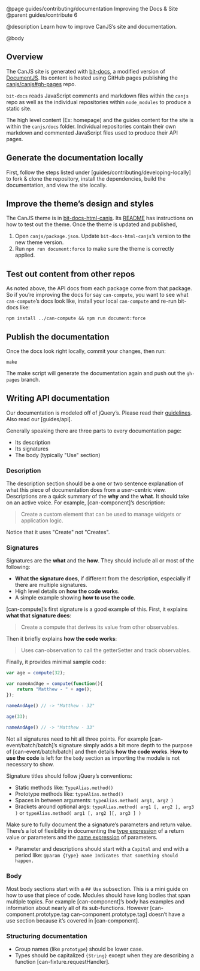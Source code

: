 @page guides/contributing/documentation Improving the Docs & Site
@parent guides/contribute 6

@description Learn how to improve CanJS’s site and documentation.

@body

## Overview

The CanJS site is generated with [bit-docs](https://github.com/bit-docs/bit-docs),
a modified version of [DocumentJS](https://documentjs.com).  Its
content is hosted using GitHub pages publishing the [canjs/canjs#gh-pages](https://github.com/canjs/canjs/tree/gh-pages) repo.

`bit-docs` reads JavaScript comments and markdown files within the `canjs` repo as well as
the individual repositories within `node_modules` to produce a static site.

The high level content (Ex: homepage) and the guides content for the site is within the
`canjs/docs` folder.  Individual repositories contain their own markdown and commented
JavaScript files used to produce their API pages.

## Generate the documentation locally

First, follow the steps listed under [guides/contributing/developing-locally] to
fork & clone the repository, install the dependencies, build the documentation,
and view the site locally.

## Improve the theme’s design and styles

The CanJS theme is in
[bit-docs-html-canjs](https://github.com/canjs/bit-docs-html-canjs). Its
[README](https://github.com/canjs/bit-docs-html-canjs/blob/master/readme.md)
has instructions on how to test out the theme.  Once the theme is updated and published,

1. Open `canjs/package.json`. Update `bit-docs-html-canjs`’s version to the new theme version.
2. Run `npm run document:force` to make sure the theme is correctly applied.

## Test out content from other repos

As noted above, the API docs from each package come from that package.  So if you’re
improving the docs for say `can-compute`, you want to see what `can-compute`’s docs look like,
install your local `can-compute` and re-run bit-docs like:

```shell
npm install ../can-compute && npm run document:force
```


## Publish the documentation

Once the docs look right locally, commit your changes, then run:

```shell
make
```

The make script will generate the documentation again and push out the `gh-pages` branch.


## Writing API documentation

Our documentation is modeled off of jQuery’s.  Please read
their [guidelines](https://github.com/jquery/api.jquery.com/blob/master/README.md). Also read our
[guides/api].

Generally speaking there are three parts to every documentation page:

 - Its description
 - Its signatures
 - The body (typically "Use" section)

### Description

The description section should be a one or two sentence explanation of what this
piece of documentation does from a _user_-centric view.  Descriptions are a quick summary
of the __why__ and the __what__. It should take on an
active voice.  For example, [can-component]’s description:

> Create a custom element that can be used to manage widgets or application logic.

Notice that it uses "Create" not "Creates".

### Signatures

Signatures are the __what__ and the __how__.  They should include all or most of the following:

 - __What the signature does__, if different from the description, especially if there are
   multiple signatures.
 - High level details on __how the code works__.
 - A simple example showing __how to use the code__.

[can-compute]’s first signature is a good example of this. First, it explains
__what that signature does__:

> Create a compute that derives its value from other observables.

Then it briefly explains __how the code works__:

> Uses can-observation to call the getterSetter and track observables.

Finally, it provides minimal sample code:

```js
var age = compute(32);

var nameAndAge = compute(function(){
    return "Matthew - " + age();
});

nameAndAge() // -> "Matthew - 32"

age(33);

nameAndAge() // -> "Matthew - 33"
```

Not all signatures need to hit all three points.  For example [can-event/batch/batch]’s
signature simply adds a bit more depth to the purpose of [can-event/batch/batch]
and then details __how the code works__.  __How to use the code__ is
left for the `body` section as importing the module is not necessary to show.



Signature titles should follow jQuery’s conventions:

 - Static methods like: `TypeAlias.method()`
 - Prototype methods like: `typeAlias.method()`
 - Spaces in between arguments: `typeAlias.method( arg1, arg2 )`
 - Brackets around optional args: `typeAlias.method( arg1 [, arg2 ], arg3 )` or
   `typeAlias.method( arg1 [, arg2 ][, arg3 ] )`

Make sure to fully document the a signature’s parameters and return
value.  There’s a lot of flexibility in documenting the [type expression](https://documentjs.com/docs/documentjs.typeExpression.html) of
a return value or parameters and the [name expression](https://documentjs.com/docs/documentjs.nameExpression.html) of
parameters.

 - Parameter and descriptions should start with a `Capital` and end with a period like:
   `@param {Type} name Indicates that something should happen.`



### Body

Most body sections start with a `## Use` subsection.  This is a mini guide on
how to use that piece of code.  Modules should have long bodies that span
multiple topics.  For example [can-component]’s body has examples and
information about nearly all of its sub-functions.  However
[can-component.prototype.tag can-component.prototype.tag] doesn’t have a
use section because it’s covered in [can-component].


### Structuring documentation

- Group names (like `prototype`) should be lower case.
- Types should be capitalized `{String}` except when they are describing a function [can-fixture.requestHandler].

